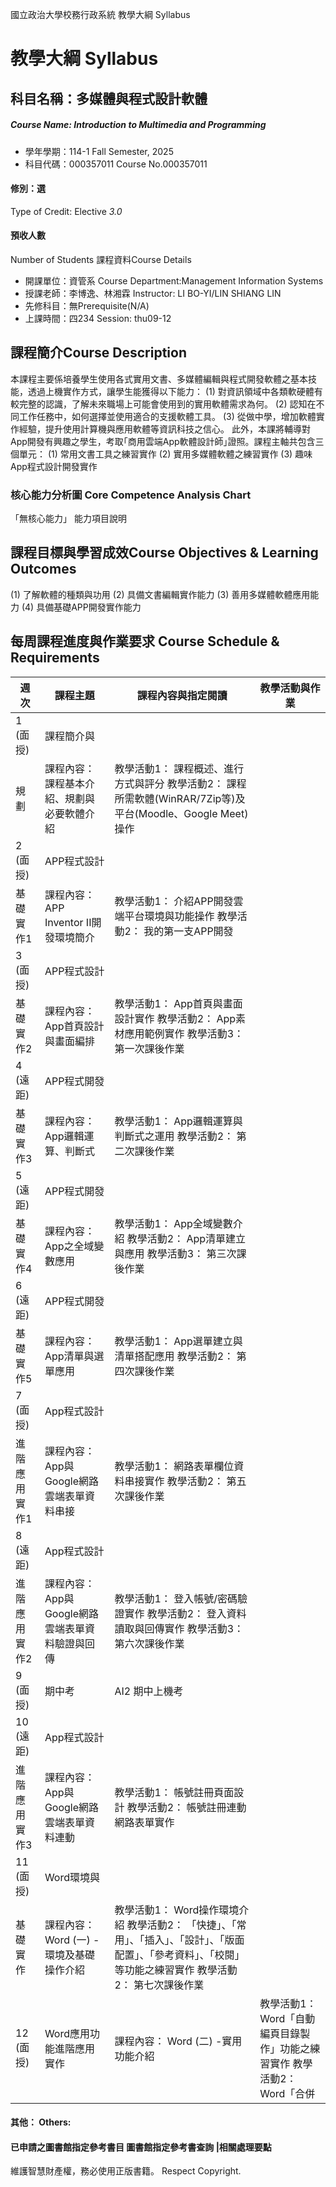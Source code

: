 國立政治大學校務行政系統 教學大綱 Syllabus
# 教學大綱 Syllabus
##  科目名稱：多媒體與程式設計軟體
#####  Course Name: Introduction to Multimedia and Programming
  * 學年學期：114-1 Fall Semester, 2025 
  * 科目代碼：000357011 Course No.000357011
#### 修別：選
Type of Credit: Elective 
_3.0_
#### 預收人數
Number of Students
課程資料Course Details
  * 開課單位：資管系 Course Department:Management Information Systems 
  * 授課老師：李博逸、林湘霖 Instructor: LI BO-YI/LIN SHIANG LIN 
  * 先修科目：無Prerequisite(N/A)
  * 上課時間：四234 Session: thu09-12
##  課程簡介Course Description
本課程主要係培養學生使用各式實用文書、多媒體編輯與程式開發軟體之基本技能，透過上機實作方式，讓學生能獲得以下能力：
(1) 對資訊領域中各類軟硬體有較完整的認識，了解未來職場上可能會使用到的實用軟體需求為何。
(2) 認知在不同工作任務中，如何選擇並使用適合的支援軟體工具。
(3) 從做中學，增加軟體實作經驗，提升使用計算機與應用軟體等資訊科技之信心。
此外，本課將輔導對App開發有興趣之學生，考取｢商用雲端App軟體設計師｣證照。課程主軸共包含三個單元：
(1) 常用文書工具之練習實作
(2) 實用多媒體軟體之練習實作
(3) 趣味App程式設計開發實作
###  核心能力分析圖 Core Competence Analysis Chart
「無核心能力」 
能力項目說明
##  課程目標與學習成效Course Objectives & Learning Outcomes 
(1) 了解軟體的種類與功用 
(2) 具備文書編輯實作能力
(3) 善用多媒體軟體應用能力
(4) 具備基礎APP開發實作能力
##  每周課程進度與作業要求 Course Schedule & Requirements
週次 |  課程主題 |  課程內容與指定閱讀 |  教學活動與作業  
---|---|---|---  
1 (面授) |  課程簡介與  
規劃 |  課程內容： 課程基本介紹、規劃與必要軟體介紹 |  教學活動1： 課程概述、進行方式與評分 教學活動2： 課程所需軟體(WinRAR/7Zip等)及平台(Moodle、Google Meet)操作  
2 (面授) |  APP程式設計  
基礎實作1 |  課程內容： APP Inventor II開發環境簡介 |  教學活動1： 介紹APP開發雲端平台環境與功能操作 教學活動2： 我的第一支APP開發  
3 (面授) |  APP程式設計  
基礎實作2 |  課程內容： App首頁設計與畫面編排 |  教學活動1： App首頁與畫面設計實作 教學活動2： App素材應用範例實作 教學活動3： 第一次課後作業  
4 (遠距) |  APP程式開發  
基礎實作3 |  課程內容： App邏輯運算、判斷式 |  教學活動1： App邏輯運算與判斷式之運用 教學活動2： 第二次課後作業  
5 (遠距) |  APP程式開發  
基礎實作4 |  課程內容： App之全域變數應用 |  教學活動1： App全域變數介紹 教學活動2： App清單建立與應用 教學活動3： 第三次課後作業  
6 (遠距) |  APP程式開發  
基礎實作5 |  課程內容： App清單與選單應用 |  教學活動1： App選單建立與清單搭配應用 教學活動2： 第四次課後作業  
7 (面授) |  App程式設計  
進階應用實作1 |  課程內容： App與Google網路雲端表單資料串接 |  教學活動1： 網路表單欄位資料串接實作 教學活動2： 第五次課後作業  
8 (遠距) |  App程式設計  
進階應用實作2 |  課程內容： App與Google網路雲端表單資料驗證與回傳 |  教學活動1： 登入帳號/密碼驗證實作 教學活動2： 登入資料讀取與回傳實作 教學活動3： 第六次課後作業  
9 (面授) |  期中考 |  AI2 期中上機考 |   
10 (遠距) |  App程式設計  
進階應用實作3 |  課程內容： App與Google網路雲端表單資料連動 |  教學活動1： 帳號註冊頁面設計 教學活動2： 帳號註冊連動網路表單實作  
11 (面授) |  Word環境與  
基礎實作 |  課程內容： Word (一) -環境及基礎操作介紹 |  教學活動1： Word操作環境介紹 教學活動2： 「快捷」、「常用」、「插入」、「設計」、「版面配置」、「參考資料」、「校閱」等功能之練習實作 教學活動2： 第七次課後作業  
12 (面授) |  Word應用功能進階應用實作 |  課程內容： Word (二) -實用功能介紹 |  教學活動1： Word「自動編頁目錄製作」功能之練習實作 教學活動2： Word「合併
####  其他： Others:
####  已申請之圖書館指定參考書目  圖書館指定參考書查詢 |相關處理要點
維護智慧財產權，務必使用正版書籍。 Respect Copyright.
